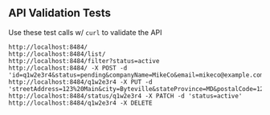 ## API Validation Tests

Use these test calls w/ `curl` to validate the API

```
http://localhost:8484/
http://localhost:8484/list/
http://localhost:8484/filter?status=active
http://localhost:8484/ -X POST -d 'id=q1w2e3r4&status=pending&companyName=MikeCo&email=mikeco@example.com'
http://localhost:8484/q1w2e3r4 -X PUT -d 'streetAddress=123%20Main&city=Byteville&stateProvince=MD&postalCode=12345&country=USA&telephone=2345678901'
http://localhost:8484/status/q1w2e3r4 -X PATCH -d 'status=active'
http://localhost:8484/q1w2e3r4 -X DELETE
```


